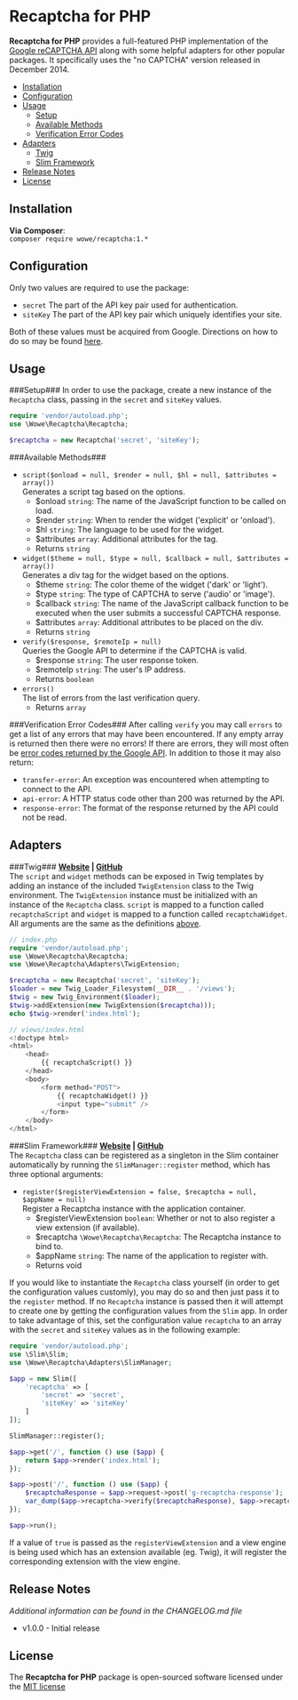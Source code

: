 Recaptcha for PHP
=========================
**Recaptcha for PHP** provides a full-featured PHP implementation of the [Google reCAPTCHA API](https://developers.google.com/recaptcha/) along with some helpful adapters for other popular packages. It specifically uses the "no CAPTCHA" version released in December 2014.

- [Installation](#installation)
- [Configuration](#configuration)
- [Usage](#usage)
    + [Setup](#setup)  
    + [Available Methods](#available-methods)
    + [Verification Error Codes](#verification-error-codes)
- [Adapters](#adapters)
    + [Twig](#twig)
    + [Slim Framework](#slim-framework)
- [Release Notes](#release-notes)
- [License](#license)

Installation
------------
**Via Composer**:  
`composer require wowe/recaptcha:1.*`

Configuration
-------------
Only two values are required to use the package:
- `secret` The part of the API key pair used for authentication.
- `siteKey` The part of the API key pair which uniquely identifies your site.

Both of these values must be acquired from Google. Directions on how to do so may be found [here](https://developers.google.com/recaptcha/docs/start).

Usage
-----
###Setup###
In order to use the package, create a new instance of the `Recaptcha` class, passing in the `secret` and `siteKey` values.
```php
require 'vendor/autoload.php';
use \Wowe\Recaptcha\Recaptcha;

$recaptcha = new Recaptcha('secret', 'siteKey');
```
###Available Methods###
- `script($onload = null, $render = null, $hl = null, $attributes = array())`  
    Generates a script tag based on the options.  
    + $onload `string`: The name of the JavaScript function to be called on load.
    + $render `string`: When to render the widget ('explicit' or 'onload').
    + $hl `string`: The language to be used for the widget.
    + $attributes `array`: Additional attributes for the tag.
    + Returns `string`
- `widget($theme = null, $type = null, $callback = null, $attributes = array())`  
    Generates a div tag for the widget based on the options.  
    + $theme `string`: The color theme of the widget ('dark' or 'light').
    + $type `string`: The type of CAPTCHA to serve ('audio' or 'image').
    + $callback `string`: The name of the JavaScript callback function to be executed when the user submits a successful CAPTCHA response.
    + $attributes `array`: Additional attributes to be placed on the div.
    + Returns `string`
- `verify($response, $remoteIp = null)`  
    Queries the Google API to determine if the CAPTCHA is valid.
    + $response `string`: The user response token.
    + $remoteIp `string`: The user's IP address.
    + Returns `boolean`
- `errors()`  
    The list of errors from the last verification query.
    + Returns `array`

###Verification Error Codes###
After calling `verify` you may call `errors` to get a list of any errors that may have been encountered. If any empty array is returned then there were no errors! If there are errors, they will most often be [error codes returned by the Google API](https://developers.google.com/recaptcha/docs/verify). In addition to those it may also return:
- `transfer-error`: An exception was encountered when attempting to connect to the API.
- `api-error`: A HTTP status code other than 200 was returned by the API.
- `response-error`: The format of the response returned by the API could not be read.

Adapters
--------
###Twig###
**[Website](http://twig.sensiolabs.org/) | [GitHub](https://github.com/twigphp/Twig)**  
The `script` and `widget` methods can be exposed in Twig templates by adding an instance of the included `TwigExtension` class to the Twig environment. The `TwigExtension` instance must be initialized with an instance of the `Recaptcha` class. `script` is mapped to a function called `recaptchaScript` and `widget` is mapped to a function called `recaptchaWidget`. All arguments are the same as the definitions [above](#available-methods).
```php
// index.php
require 'vendor/autoload.php';
use \Wowe\Recaptcha\Recaptcha;
use \Wowe\Recaptcha\Adapters\TwigExtension;

$recaptcha = new Recaptcha('secret', 'siteKey');
$loader = new Twig_Loader_Filesystem(__DIR__ . '/views');
$twig = new Twig_Environment($loader);
$twig->addExtension(new TwigExtension($recaptcha)));
echo $twig->render('index.html');

// views/index.html
<!doctype html>
<html>
    <head>
        {{ recaptchaScript() }}
    </head>
    <body>
        <form method="POST">
            {{ recaptchaWidget() }}
            <input type="submit" />
        </form>
    </body>
</html>
```
###Slim Framework###
**[Website](http://www.slimframework.com/) | [GitHub](https://github.com/codeguy/Slim)**  
The `Recaptcha` class can be registered as a singleton in the Slim container automatically by running the `SlimManager::register` method, which has three optional arguments:
- `register($registerViewExtension = false, $recaptcha = null, $appName = null)`  
    Register a Recaptcha instance with the application container.
    + $registerViewExtension `boolean`: Whether or not to also register a view extension (if available).
    + $recaptcha `\Wowe\Recaptcha\Recaptcha`: The Recaptcha instance to bind to.
    + $appName `string`: The name of the application to register with.
    + Returns void

If you would like to instantiate the `Recaptcha` class yourself (in order to get the configuration values customly), you may do so and then just pass it to the `register` method. If no `Recaptcha` instance is passed then it will attempt to create one by getting the configuration values from the `Slim` app. In order to take advantage of this, set the configuration value `recaptcha` to an array with the `secret` and `siteKey` values as in the following example:
```php
require 'vendor/autoload.php';
use \Slim\Slim;
use \Wowe\Recaptcha\Adapters\SlimManager;

$app = new Slim([
    'recaptcha' => [
        'secret' => 'secret',
        'siteKey' => 'siteKey'
    ]
]);

SlimManager::register();

$app->get('/', function () use ($app) {
    return $app->render('index.html');
});

$app->post('/', function () use ($app) {
    $recaptchaResponse = $app->request->post('g-recaptcha-response');
    var_dump($app->recaptcha->verify($recaptchaResponse), $app->recaptcha->errors());
});

$app->run();
```
If a value of `true` is passed as the `registerViewExtension` and a view engine is being used which has an extension available (eg. Twig), it will register the corresponding extension with the view engine.

Release Notes
-------------
*Additional information can be found in the CHANGELOG.md file*
- v1.0.0 - Initial release

License
-------
The **Recaptcha for PHP** package is open-sourced software licensed under the [MIT license](http://opensource.org/licenses/MIT)